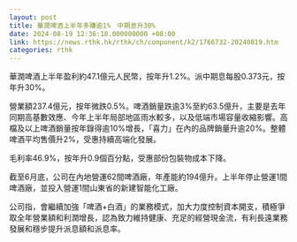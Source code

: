 ```yaml
---
layout: post
title: 華潤啤酒上半年多賺逾1%　中期息升30%
date: 2024-08-19 12:36:18.000000000 +08:00
link: https://news.rthk.hk/rthk/ch/component/k2/1766732-20240819.htm
categories: rthk
---
```


華潤啤酒上半年盈利約47.1億元人民幣，按年升1.2%。派中期息每股0.373元，按年升30%。

營業額237.4億元，按年微跌0.5%。啤酒銷量跌逾3%至約63.5億升，主要是去年同期高基數效應、今年上半年局部地區雨水較多，以及低端市場容量收縮影響。高檔及以上啤酒銷量按年錄得逾10%增長，「喜力」在內的品牌銷量升逾20%。整體啤酒平均售價升2%，受惠持續高端化發展。

毛利率46.9%，按年升0.9個百分點，受惠部份包裝物成本下降。

截至6月底，公司在內地營運62間啤酒廠，年產能約194億升。上半年停止營運1間啤酒廠，並投入營運1間山東省的新建智能化工廠。

公司指，會繼續加強「啤酒+白酒」的業務模式，加大力度控制資本開支，積極爭取全年營業額和利潤增長，認為致力維持健康、充足的經營現金流，有利長遠業務發展和穩步提升派息額和派息率。
